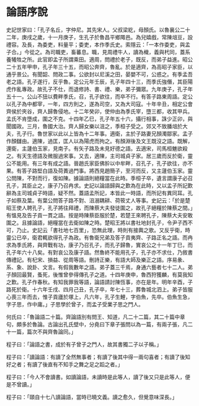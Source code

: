 # 論語序說


史記世家曰：「孔子名丘，字仲尼。其先宋人。父叔梁紇，母顏氏。以魯襄公二十二年，庚戌之歲，十一月庚子，生孔子於魯昌平鄉陬邑。為兒嬉戲，常陳俎豆，設禮容。及長，為委吏，料量平；委吏，本作季氏史。索隱云：「一本作委吏，與孟子合。」今從之。為司職吏，畜蕃息。職，見周禮牛人，讀為樴，義與杙同，蓋系養犧牲之所。此官即孟子所謂乘田。適周，問禮於老子，既反，而弟子益進。昭公二十五年甲申，孔子年三十五，而昭公奔齊，魯亂。於是適齊，為高昭子家臣，以通乎景公。有聞韶、問政二事。公欲封以尼溪之田，晏嬰不可，公惑之。有季孟吾老之語。孔子遂行，反乎魯。定公元年壬辰，孔子年四十三，而季氏強僭，其臣陽虎作亂專政。故孔子不仕，而退修詩、書、禮、樂，弟子彌眾。九年庚子，孔子年五十一。公山不狃以費畔季氏，召，孔子欲往，而卒不行。有答子路東周語。定公以孔子為中都宰，一年，四方則之，遂為司空，又為大司寇。十年辛丑，相定公會齊侯於夾谷，齊人歸魯侵地。十二年癸卯，使仲由為季氏宰，墮三都，收其甲兵。孟氏不肯墮成，圍之不克。十四年乙巳，孔子年五十六，攝行相事，誅少正卯，與聞國政。三月，魯國大治。齊人歸女樂以沮之，季桓子受之。郊又不致膰俎於大夫，孔子行。魯世家以此以上皆為十二年事。適衛，主於子路妻兄顏濁鄒家。孟子作顏讎由。適陳，過匡，匡人以為陽虎而拘之。有顏淵後及文王既沒之語。既解，還衛，主蘧伯玉家，見南子。有矢子路及未見好德之語。去適宋，司馬桓魋欲殺之。有天生德語及微服過宋事。又去，適陳，主司城貞子家。居三歲而反於衛，靈公不能用。有三年有成之語。晉趙氏家臣佛肸以中牟畔，召孔子，孔子欲往，亦不果。有答子路堅白語及荷蕢過門事。將西見趙簡子，至河而反，又主蘧伯玉家。靈公問陳，不對而行，復如陳。據論語則絕糧當在此時。季桓子卒，遺言謂康子必召孔子，其臣止之，康子乃召冉求。史記以論語歸與之歎為在此時，又以孟子所記歎辭為主司城貞子時語，疑不然。蓋語孟所記，本皆此一時語，而所記有異同耳。孔子如蔡及葉。有葉公問答子路不對、沮溺耦耕、荷筱丈人等事。史記云：「於是楚昭王使人聘孔子，孔子將往拜禮，而陳蔡大夫發徒圍之，故孔子絕糧於陳蔡之間。」有慍見及告子貢一貫之語。按是時陳蔡臣服於楚，若楚王來聘孔子，陳蔡大夫安敢圍之。且據論語，絕糧當在去衛如陳之時。楚昭王將以書社地封孔子，令尹子西不可，乃止。史記云「書社地七百里」，恐無此理，時則有接輿之歌。又反乎衛，時靈公已卒，衛君輒欲得孔子為政。有魯衛兄弟及答子貢夷齊、子路正名之語。而冉求為季氏將，與齊戰有功，康子乃召孔子，而孔子歸魯，實哀公之十一年丁巳，而孔子年六十八矣。有對哀公及康子語。然魯終不能用孔子，孔子亦不求仕，乃敘書傳禮記。有杞宋、損益、從周等語。刪詩正樂，有語大師及樂正之語。序易彖、系、象、說卦、文言。有假我數年之語。弟子蓋三千焉，身通六藝者七十二人。弟子顏回最賢，蚤死，後惟曾參得傳孔子之道。十四年庚申，魯西狩獲麟，有莫我知之歎。孔子作春秋。有知我罪我等語，論語請討陳恆事，亦在是年。明年辛酉，子路死於衛。十六年壬戌、四月己丑，孔子卒，年七十三，葬魯城北泗上。弟子皆服心喪三年而去，惟子貢廬於塚上，凡六年，孔子生鯉，字伯魚，先卒。伯魚生急，字子思，作中庸。」子思學於曾子，而孟子受業子思之門人。

何氏曰：「魯論語二十篇。齊論語別有問王、知道，凡二十二篇，其二十篇中章句，頗多於魯論。古論出孔氏壁中，分堯曰下章子張問以為一篇，有兩子張，凡二十一篇，篇次不與齊魯論同。」

程子曰：「論語之書，成於有子曾子之門人，故其書獨二子以子稱。」

程子曰：「讀論語：有讀了全然無事者；有讀了後其中得一兩句喜者；有讀了後知好之者；有讀了後直有不知手之舞之足之蹈之者。」

程子曰：「今人不會讀書。如讀論語，未讀時是此等人，讀了後又只是此等人，便是不曾讀。」

程子曰：「頤自十七八讀論語，當時已曉文義。讀之愈久，但覺意味深長。」














